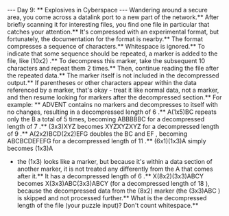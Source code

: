--- Day 9: ** Explosives in Cyberspace ---
Wandering around a secure area, you come across a datalink port to a new part of the network.** After briefly scanning it for interesting files, you find one file in particular that catches your attention.** It's compressed with an experimental format, but fortunately, the documentation for the format is nearby.**
The format compresses a sequence of characters.** Whitespace is ignored.** To indicate that some sequence should be repeated, a marker is added to the file, like
(10x2)
.** To decompress this marker, take the subsequent
10
characters and repeat them
2
times.** Then, continue reading the file
after
the repeated data.**  The marker itself is not included in the decompressed output.**
If parentheses or other characters appear within the data referenced by a marker, that's okay - treat it like normal data, not a marker, and then resume looking for markers after the decompressed section.**
For example: **
ADVENT
contains no markers and decompresses to itself with no changes, resulting in a decompressed length of
6
.**
A(1x5)BC
repeats only the
B
a total of
5
times, becoming
ABBBBBC
for a decompressed length of
7
.**
(3x3)XYZ
becomes
XYZXYZXYZ
for a decompressed length of
9
.**
A(2x2)BCD(2x2)EFG
doubles the
BC
and
EF
, becoming
ABCBCDEFEFG
for a decompressed length of
11
.**
(6x1)(1x3)A
simply becomes
(1x3)A
- the
(1x3)
looks like a marker, but because it's within a data section of another marker, it is not treated any differently from the
A
that comes after it.** It has a decompressed length of
6
.**
X(8x2)(3x3)ABCY
becomes
X(3x3)ABC(3x3)ABCY
(for a decompressed length of
18
), because the decompressed data from the
(8x2)
marker (the
(3x3)ABC
) is skipped and not processed further.**
What is the
decompressed length
of the file (your puzzle input)? Don't count whitespace.**
